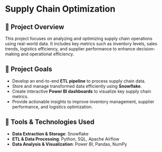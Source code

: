 # Supply Chain Optimization

## 📌 Project Overview
This project focuses on analyzing and optimizing supply chain operations using real-world data. It includes key metrics such as inventory levels, sales trends, logistics efficiency, and supplier performance to enhance decision-making and operational efficiency.

## 🎯 Project Goals
- Develop an end-to-end **ETL pipeline** to process supply chain data.
- Store and manage transformed data efficiently using **Snowflake**.
- Create interactive **Power BI dashboards** to visualize key supply chain metrics.
- Provide actionable insights to improve inventory management, supplier performance, and logistics optimization.

## 🔧 Tools & Technologies Used
- **Data Extraction & Storage**: Snowflake
- **ETL & Data Processing**: Python, SQL, Apache Airflow
- **Data Analysis & Visualization**: Power BI, Pandas, NumPy

